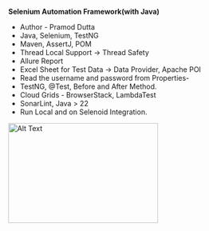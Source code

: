 **Selenium Automation Framework(with Java)**
* Author - Pramod Dutta
* Java, Selenium, TestNG
* Maven, AssertJ, POM
* Thread Local Support → Thread Safety
* Allure Report
* Excel Sheet for Test Data → Data Provider, Apache POI
* Read the username and password from Properties-
* TestNG, @Test, Before and After Method.
* Cloud Grids - BrowserStack, LambdaTest
* SonarLint, Java > 22
* Run Local and on Selenoid Integration.
  
<img src="SeleniumFramework.png" alt="Alt Text" width="300" height="200">